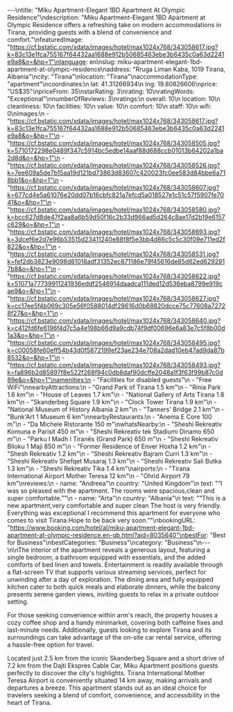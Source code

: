 ---\ntitle: "Miku Apartment-Elegant 1BD Apartment At Olympic Residence"\ndescription: "Miku Apartment-Elegant 1BD Apartment at Olympic Residence offers a refreshing take on modern accommodations in Tirana, providing guests with a blend of convenience and comfort."\nfeaturedImage: "https://cf.bstatic.com/xdata/images/hotel/max1024x768/343058617.jpg?k=83c13e1fca755167f64432aa1688e912b50685463ebe3b6435c0a63d2241e9a8&o=&hp=1"\nlanguage: en\nslug: miku-apartment-elegant-1bd-apartment-at-olympic-residence\naddress: "Rruga Liman Kaba, 1019 Tirana, Albania"\ncity: "Tirana"\nlocation: "Tirana"\naccommodationType: "apartment"\ncoordinates:\n  lat: 41.31266934\n  lng: 19.80826606\nprice: "US$35"\npriceFrom: 35\nstarRating: 3\nrating: 10\nratingWords: "Exceptional"\nnumberOfReviews: 3\nratings:\n  overall: 10\n  location: 10\n  cleanliness: 10\n  facilities: 10\n  value: 10\n  comfort: 10\n  staff: 10\n  wifi: 0\nimages:\n  - "https://cf.bstatic.com/xdata/images/hotel/max1024x768/343058617.jpg?k=83c13e1fca755167f64432aa1688e912b50685463ebe3b6435c0a63d2241e9a8&o=&hp=1"\n  - "https://cf.bstatic.com/xdata/images/hotel/max1024x768/343058505.jpg?k=5710172298e0489f347c5914bc5edbe14aaf88d688ccb01013b64202a1ba2d8d&o=&hp=1"\n  - "https://cf.bstatic.com/xdata/images/hotel/max1024x768/343058526.jpg?k=7ee609a5de7b15aa19d121bd73863d83607c420023fc0ee583d84bbe6a718bb1&o=&hp=1"\n  - "https://cf.bstatic.com/xdata/images/hotel/max1024x768/343058607.jpg?k=677cd4e5a61076e20dd07b16cbfc821a7efcd5a018527e1c51c57f5907fe7041&o=&hp=1"\n  - "https://cf.bstatic.com/xdata/images/hotel/max1024x768/343058580.jpg?k=bcc627d8de47f2aa8a6b59d50f16c2b33d966ad5d264c8ae17d2b19e6157c629&o=&hp=1"\n  - "https://cf.bstatic.com/xdata/images/hotel/max1024x768/343058693.jpg?k=3dcef6e2d7e96b53515d23411240e88f8f5e3bb4d86c5c5c30f09e711ed2f822&o=&hp=1"\n  - "https://cf.bstatic.com/xdata/images/hotel/max1024x768/343058531.jpg?k=fef2db3823e9098d81018adf31352ec871186e79f45616de85d62ed6292917b8&o=&hp=1"\n  - "https://cf.bstatic.com/xdata/images/hotel/max1024x768/343058622.jpg?k=51071a77739911241936eddf2546914daadca111ded12d536eba8799e919cae9&o=&hp=1"\n  - "https://cf.bstatic.com/xdata/images/hotel/max1024x768/343058627.jpg?k=cc17ee5f4b069c305e56f0588014df28616d0b68820dcce75c77608a72728f27&o=&hp=1"\n  - "https://cf.bstatic.com/xdata/images/hotel/max1024x768/343058640.jpg?k=c412fd6fe6196f4d7c5a4e198b66d9a9cdb74f9df00696e6a83e7c5f8b00d1a3&o=&hp=1"\n  - "https://cf.bstatic.com/xdata/images/hotel/max1024x768/343058495.jpg?k=c00058fe60eff54b43d0f5872199ef23ae234e708a2dad10eb47ad9da87b8532&o=&hp=1"\n  - "https://cf.bstatic.com/xdata/images/hotel/max1024x768/343058493.jpg?k=fa896b2d85897f8e522f268f94c0db8daf90dcffe2048a1f3f63f99b87c0d89e&o=&hp=1"\namenities:\n  - "Facilities for disabled guests"\n  - "Free WiFi"\nnearbyAttractions:\n  - "Grand Park of Tirana 1.5 km"\n  - "Rinia Park 1.6 km"\n  - "House of Leaves 1.7 km"\n  - "National Gallery of Arts Tirana 1.8 km"\n  - "Skanderbeg Square 1.9 km"\n  - "Clock Tower Tirana 1.9 km"\n  - "National Museum of History Albania 2 km"\n  - "Tanners' Bridge 2.1 km"\n  - "Bunk'Art 1 Museum 6 km"\nnearbyRestaurants:\n  - "Anema E Core 100 m"\n  - "Da Michele Ristorante 150 m"\nwhatsNearby:\n  - "Sheshi Rekreativ Komuna e Parisit 450 m"\n  - "Sheshi Rekreativ tek Stadiumi Dinamo 650 m"\n  - "Parku I Madh I Tiranës (Grand Park) 650 m"\n  - "Sheshi Rekreativ Blloku 1 Maji 850 m"\n  - "Former Residence of Enver Hoxha 1.2 km"\n  - "Shesh Rekreativ 1.2 km"\n  - "Sheshi Rekreativ Bajram Curri 1.3 km"\n  - "Sheshi Rekreativ Shefqet Musaraj 1.3 km"\n  - "Sheshi Rekreativ Sali Butka 1.3 km"\n  - "Sheshi Rekreativ Tika 1.4 km"\nairports:\n  - "Tirana International Airport Mother Teresa 12 km"\n  - "Ohrid Airport 79 km"\nreviews:\n  - name: "Andreea"\n    country: "United Kingdom"\n    text: "“I was so pleased with the apartment. The rooms were spacious,clean and super comfortable.”"\n  - name: "Arta"\n    country: "Albania"\n    text: "“This is a new apartment,very comfortable and super clean
The host is very friendly.
Everything was exceptional
I recommend this apartment for everyone who comes to visit Tirana.Hope to be back very soon.”"\nbookingURL: "https://www.booking.com/hotel/al/miku-apartment-elegant-1bd-apartment-at-olympic-residence.en-gb.html?aid=8035640"\nbestFor: "Best for Business"\nbestCategories: "Business"\ncategory: "Business"\n---\n\nThe interior of the apartment reveals a generous layout, featuring a single bedroom, a bathroom equipped with essentials, and the added comforts of bed linen and towels. Entertainment is readily available through a flat-screen TV that supports various streaming services, perfect for unwinding after a day of exploration. The dining area and fully equipped kitchen cater to both quick meals and elaborate dinners, while the balcony presents serene garden views, inviting guests to relax in a private outdoor setting.

For those seeking convenience within arm's reach, the property houses a cozy coffee shop and a handy minimarket, covering both caffeine fixes and last-minute needs. Additionally, guests looking to explore Tirana and its surroundings can take advantage of the on-site car rental service, offering a hassle-free option for travel.

Located just 2.5 km from the iconic Skanderbeg Square and a short drive of 7.2 km from the Dajti Ekspres Cable Car, Miku Apartment positions guests perfectly to discover the city's highlights. Tirana International Mother Teresa Airport is conveniently situated 14 km away, making arrivals and departures a breeze. This apartment stands out as an ideal choice for travelers seeking a blend of comfort, convenience, and accessibility in the heart of Tirana.